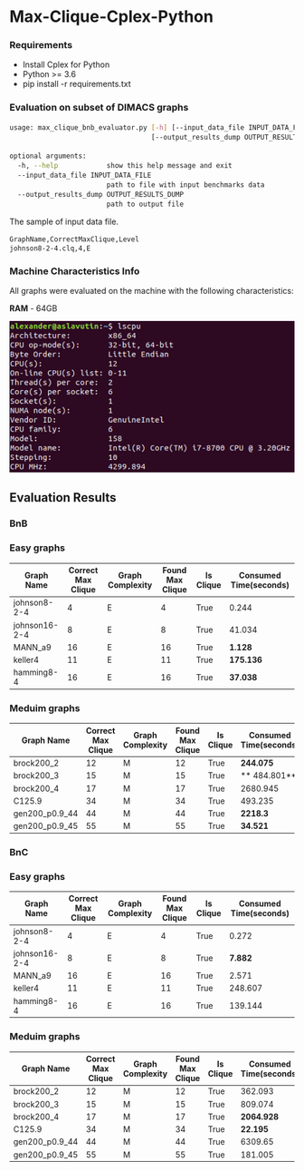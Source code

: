 # Max-Clique-Cplex-Python


### Requirements
 - Install Cplex for Python
 - Python >= 3.6
 - pip install -r requirements.txt

### Evaluation on subset of DIMACS graphs
```bash
usage: max_clique_bnb_evaluator.py [-h] [--input_data_file INPUT_DATA_FILE]
                                   [--output_results_dump OUTPUT_RESULTS_DUMP]

optional arguments:
  -h, --help            show this help message and exit
  --input_data_file INPUT_DATA_FILE
                        path to file with input benchmarks data
  --output_results_dump OUTPUT_RESULTS_DUMP
                        path to output file

```

The sample of input data file.

```text
GraphName,CorrectMaxClique,Level
johnson8-2-4.clq,4,E
```

### Machine Characteristics Info
All graphs were evaluated on the machine with the following characteristics:

**RAM** - 64GB


![](imgs/machine_info.png)

## Evaluation Results

### BnB
### Easy graphs

|Graph Name   |Correct Max Clique|Graph Complexity|Found Max Clique|Is Clique|Consumed Time(seconds)|
|-------------|------------------|----------------|----------------|---------|-------------|
|johnson8-2-4 |4                 |E               |4               |True     |0.244        |
|johnson16-2-4|8                 |E               |8               |True     |41.034       |
|MANN_a9      |16                |E               |16              |True     |**1.128**        |
|keller4      |11                |E               |11              |True     |**175.136**      |
|hamming8-4   |16                |E               |16              |True     |**37.038**       |

### Meduim graphs

|Graph Name   |Correct Max Clique|Graph Complexity|Found Max Clique|Is Clique|Consumed Time(seconds)|
|-------------|------------------|----------------|----------------|---------|-------------|
|brock200_2 |12                |M               |12               |True     |**244.075**         |
|brock200_3 |15                 |M                 |15               |True     |** 484.801**       |
|brock200_4      |17               |M                |17              |True     |2680.945        |
|C125.9    |34               |M                 |34              |True     |493.235      |
|gen200_p0.9_44  |44                |M                  |44              |True     |**2218.3**       |
|gen200_p0.9_45  |55                |M                  |55              |True     |**34.521**      |


### BnC
### Easy graphs

|Graph Name   |Correct Max Clique|Graph Complexity|Found Max Clique|Is Clique|Consumed Time(seconds)|
|-------------|------------------|----------------|----------------|---------|-------------|
|johnson8-2-4 |4                 |E               |4               |True     |0.272       |
|johnson16-2-4|8                 |E               |8               |True     |**7.882**      |
|MANN_a9      |16                |E               |16              |True     |2.571       |
|keller4      |11                |E               |11              |True     |248.607      |
|hamming8-4   |16                |E               |16              |True     |139.144      |

### Meduim graphs

|Graph Name   |Correct Max Clique|Graph Complexity|Found Max Clique|Is Clique|Consumed Time(seconds)|
|-------------|------------------|----------------|----------------|---------|-------------|
|brock200_2 |12                |M               |12               |True     |362.093        |
|brock200_3 |15                 |M                 |15               |True     |809.074     |
|brock200_4      |17               |M                |17              |True     |**2064.928**        |
|C125.9    |34               |M                 |34              |True     |**22.195**     |
|gen200_p0.9_44  |44                |M                  |44              |True     |6309.65      |
|gen200_p0.9_45  |55                |M                  |55              |True     |181.005      |
